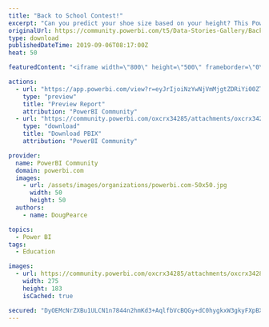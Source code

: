 ```yaml
---
title: "Back to School Contest!"
excerpt: "Can you predict your shoe size based on your height? This Power BI report utilizes a data set of pre-defined height and shoe sizes to determine if it"
originalUrl: https://community.powerbi.com/t5/Data-Stories-Gallery/Back-to-School-Contest/m-p/785840
type: download
publishedDateTime: 2019-09-06T08:17:00Z
heat: 50

featuredContent: "<iframe width=\"800\" height=\"500\" frameborder=\"0\" src=\"https://app.powerbi.com/view?r=eyJrIjoiNzYwNjVmMjgtZDRiYi00ZTRiLWFiYzMtNWEzNGU1ODVhZWM4IiwidCI6ImIxMTBlZGRmLTIzYWUtNDU3Yy1hNmYzLTczNGQ1OTJiMjg0NyIsImMiOjF9\"></iframe>"

actions:
  - url: "https://app.powerbi.com/view?r=eyJrIjoiNzYwNjVmMjgtZDRiYi00ZTRiLWFiYzMtNWEzNGU1ODVhZWM4IiwidCI6ImIxMTBlZGRmLTIzYWUtNDU3Yy1hNmYzLTczNGQ1OTJiMjg0NyIsImMiOjF9"
    type: "preview"
    title: "Preview Report"
    attribution: "PowerBI Community"
  - url: "https://community.powerbi.com/oxcrx34285/attachments/oxcrx34285/DataStoriesGallery/2944/2/Back%20To%20School%202019%20-%20Power%20BI%20Contest.pbix"
    type: "download"
    title: "Download PBIX"
    attribution: "PowerBI Community"

provider:
  name: PowerBI Community
  domain: powerbi.com
  images:
    - url: /assets/images/organizations/powerbi.com-50x50.jpg
      width: 50
      height: 50
  authors:
    - name: DougPearce

topics:
  - Power BI
tags:
  - Education

images:
  - url: https://community.powerbi.com/oxcrx34285/attachments/oxcrx34285/DataStoriesGallery/2944/1/Back%20To%20School.jpg
    width: 275
    height: 183
    isCached: true

secured: "DyOEMcNrZXBu1ULCN1n7844n2hmKd3+AqlfbVcBQGy+dC0hygkxW3gkyFXpBXmsY+lv0+Iuz0i9qXy5uko0+MAZKeEB40yHVVSpyQjsujTOikDFzdz1TFlPZnXUvP9C32rnSEMY02lqGp9TEP8bFFAYVyh9F/IOM3JsulMCyrOq3fNJGPxoxAwFd8QTB1EM3WXbGSDQywv26yZEo/fE5+orQgSkkPDuaQLz5lrUFVlb9+O4w3FyRR7bQ+n/LJUwNug5ibgnWhZ4Rl7oIJxY7HzAzxYRrDFm63zO5JaGN1nKKCpLTSvC2VFDL0F1m0Sn7rn5DfAPXh95TFguDHaE8wBHvbxopAI4opdqMvSqKjWECTIDQ1C7gzbN15kPqqOQZSK+74HB+4p+0cvx/MZ6/zg==;BCISFGCqQE3nGHmxsIPuQw=="
---
```


